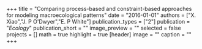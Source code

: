 +++
title = "Comparing process-based and constraint-based approaches for modeling macroecological patterns"
date = "2016-01-01"
authors = ["X. Xiao","J. P O'Dwyer","E. P White"]
publication_types = ["2"]
publication = "_Ecology_"
publication_short = ""
image_preview = ""
selected = false
projects = []
math = true
highlight = true
[header]
image = ""
caption = ""
+++

